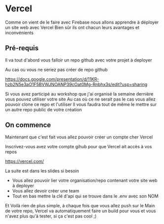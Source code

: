 # Vercel
Comme on vient de le faire avec Firebase nous allons apprendre à déployer un site web avec Vercel
Bien sûr ils ont chacun leurs avantages et inconvénients 

## Pré-requis
Il va tout d'abord vous falloir un repo github avec votre projet à deployer

Au cas ou vous ne seriez pas créer de repo github

https://docs.google.com/presentation/d/11KR-hzb2N5e3aO1F5BVWJNOANP39cOat0Mg-Rnbhx3s/edit?usp=sharing

Si vous avez participé au workshop que j'ai organisé la semaine dernière vous pouvez utiliser votre site
Au cas où ce ne serait pas le cas vous allez pouvoir clone ce repo et l'utiliser
Il vous faudra tout de même le mettre sur un autre repo public de votre création

## On commence
Maintenant que c'est fait vous allez pouvoir créer un compte cher Vercel

Inscrivez-vous avez votre compte gihub pour que Vercel ait accès à vos repos

https://vercel.com/

La suite est dans les slides si besoin

- Vous allez pouvoir lier votre organisation/repo contenant votre site web à deployer
- Vous allez devoir créer une team
- Tout en bas mettre la clé d'api qui se trouve dans le .env avec son NOM

Et Voilà rien de plus simple, à chaque fois que vous allez push sur le Main de votre repo, Vercel va automatiquement faire un build pour vous et vous n'avez plus qu'à tester, si ça c'est pas cool ;)
